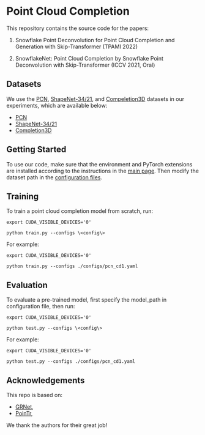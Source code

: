 # Point Cloud Completion

This repository contains the source code for the papers:

1. Snowflake Point Deconvolution for Point Cloud Completion and Generation with Skip-Transformer (TPAMI 2022)

2. SnowflakeNet: Point Cloud Completion by Snowflake Point Deconvolution with Skip-Transformer (ICCV 2021, Oral)


## Datasets

We use the [PCN](https://www.shapenet.org/), [ShapeNet-34/21](https://github.com/yuxumin/PoinTr), and [Compeletion3D](http://completion3d.stanford.edu/) datasets in our experiments, which are available below:

- [PCN](https://drive.google.com/drive/folders/1P_W1tz5Q4ZLapUifuOE4rFAZp6L1XTJz)
- [ShapeNet-34/21](https://github.com/yuxumin/PoinTr/blob/master/DATASET.md)
- [Completion3D](https://completion3d.stanford.edu/)

## Getting Started

To use our code, make sure that the environment and PyTorch extensions are installed according to the instructions in the [main page](https://raw.githubusercontent.com/AllenXiangX/SnowflakeNet). Then modify the dataset path in the [configuration files](https://github.com/AllenXiangX/SnowflakeNet/tree/main/completion/configs).


## Training

To train a point cloud completion model from scratch, run:

```
export CUDA_VISIBLE_DEVICES='0'

python train.py --configs \<config\>
```

For example:

```
export CUDA_VISIBLE_DEVICES='0'

python train.py --configs ./configs/pcn_cd1.yaml
```

## Evaluation

To evaluate a pre-trained model, first specify the model_path in configuration file, then run:

```
export CUDA_VISIBLE_DEVICES='0'

python test.py --configs \<config\>
```

For example:

```
export CUDA_VISIBLE_DEVICES='0'

python test.py --configs ./configs/pcn_cd1.yaml
```

## Acknowledgements


This repo is based on: 
- [GRNet](https://github.com/hzxie/GRNet), 
- [PoinTr](https://github.com/yuxumin/PoinTr),

We thank the authors for their great job!